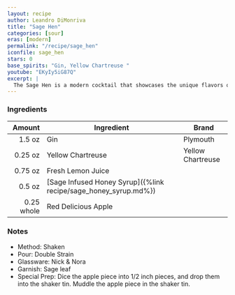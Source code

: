 ```yaml
---
layout: recipe
author: Leandro DiMonriva
title: "Sage Hen"
categories: [sour]
eras: [modern]
permalink: "/recipe/sage_hen"
iconfile: sage_hen
stars: 0
base_spirits: "Gin, Yellow Chartreuse "
youtube: "EKyIy5iG87Q"
excerpt: |
  The Sage Hen is a modern cocktail that showcases the unique flavors of sage and honey.
---
```


### Ingredients

|     Amount | Ingredient                                                      | Brand             |
| ---------: | --------------------------------------------------------------- | ----------------- |
|     1.5 oz | Gin                                                             | Plymouth          |
|    0.25 oz | Yellow Chartreuse                                               | Yellow Chartreuse |
|    0.75 oz | Fresh Lemon Juice                                               |
|     0.5 oz | [Sage Infused Honey Syrup]({%link recipe/sage_honey_syrup.md%}) |
| 0.25 whole | Red Delicious Apple                                             |

### Notes

- Method: Shaken
- Pour: Double Strain
- Glassware: Nick & Nora
- Garnish: Sage leaf
- Special Prep: Dice the apple piece into 1/2 inch pieces, and drop them into the shaker tin. Muddle the apple piece in the shaker tin.
